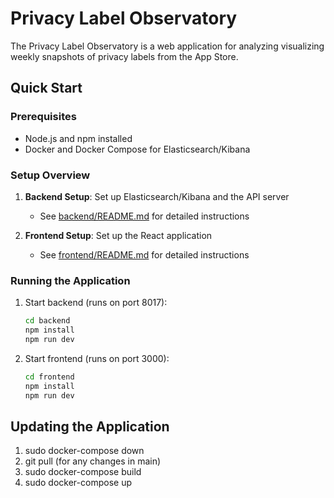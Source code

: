 # Privacy Label Observatory

The Privacy Label Observatory is a web application for analyzing visualizing weekly snapshots of privacy labels from the App Store.

## Quick Start

### Prerequisites
- Node.js and npm installed
- Docker and Docker Compose for Elasticsearch/Kibana

### Setup Overview

1. **Backend Setup**: Set up Elasticsearch/Kibana and the API server
   - See [backend/README.md](backend/README.md) for detailed instructions

2. **Frontend Setup**: Set up the React application
   - See [frontend/README.md](frontend/README.md) for detailed instructions

### Running the Application

1. Start backend (runs on port 8017):
   ```sh
   cd backend
   npm install
   npm run dev
   ```

2. Start frontend (runs on port 3000):
   ```sh
   cd frontend
   npm install
   npm run dev
   ```

## Updating the Application
1. sudo docker-compose down
2. git pull (for any changes in main)
3. sudo docker-compose build
4. sudo docker-compose up
